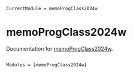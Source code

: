```@meta
CurrentModule = memoProgClass2024w
```

# memoProgClass2024w

Documentation for [memoProgClass2024w](https://github.com/hsugawa8651/memoProgClass2024w.jl).

```@index
```

```@autodocs
Modules = [memoProgClass2024w]
```
